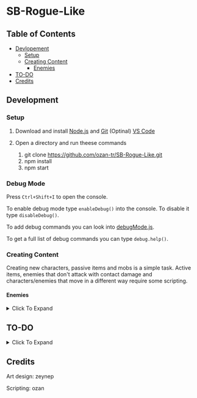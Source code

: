 <!-- markdownlint-disable MD033 -->
# SB-Rogue-Like

## Table of Contents

- [Devlopement](#development)
  - [Setup](#setup)
  - [Creating Content](#creating-content)
    - [Enemies](#enemies)
- [TO-DO](#to-do)
- [Credits](#credits)

## Development

### Setup

1. Download and install [Node.js](https://nodejs.org/dist/v20.10.0/node-v20.10.0-x64.msi) and [Git](https://github.com/git-for-windows/git/releases/download/v2.43.0.windows.1/Git-2.43.0-64-bit.exe) (Optinal) [VS Code](https://code.visualstudio.com/download)

2. Open a directory and run theese commands
   1. git clone <https://github.com/ozan-tr/SB-Rogue-Like.git>
   2. npm install
   3. npm start

### Debug Mode

Press `Ctrl+Shift+I` to open the console.

To enable debug mode type `enableDebug()` into the console. To disable it type `disableDebug()`.

To add debug commands you can look into [debugMode.js](https://github.com/ozan-tr/SB-Rogue-Like/blob/master/assets/js/debugMode.js).

To get a full list of debug commands you can type `debug.help()`.

### Creating Content

Creating new characters, passive items and mobs is a simple task. Active items, enemies that don't attack with contact damage and characters/enemies that move in a different way require some scripting.

#### Enemies

<details>
<summary>Click To Expand</summary>

to create a simple enemy that just moves towards the player and deals contact damage you need to create 4 seperate image files and a javascript file.

**Important:** File and folder names can't have spaces. if you need to use a space make the first letter captial. The images have to be in PNG format.

```md
├── assets
|  ├── img
|  |  ├── mobs
|  |  |  ├── YourMobName
|  |  |  |  ├── 0.png
|  |  |  |  ├── 1.png
|  |  |  |  ├── 2.png
|  |  |  |  └── 3.png
|  └── js
|     ├── class
|     |  ├── mobs
|     |  |  ├── YourMobName.js

```

In the default configuration, the images are supposed to be named like this.

| File Name | Description |
|-----------|-------------|
|0.png|Facing right, right leg up|
|1.png|Facing right, left leg up|
|2.png|Facing left, right leg up|
|3.png|Facing left, left leg up|

The script file uses the template bellow

```js
class YourMobName extends MobTemplate {  
  //make sure to change YourMobName to the actual name of your mob.
    constructor(pos){
        super(
            "YourMobName",
            pos,
            {width: 40, height: 60},  //the width and height of your characters png files
            {
                speed:1,
                damage:5,
                maxHealth:20
            },
            1 //the amount of experience dropped
        )
    }
}
```

**Note:** If you want to add custom behaviours to an enemy you can check [MobTemplate.js](https://github.com/ozan-tr/SB-Rogue-Like/blob/master/assets/js/class/templateClasses/MobTemplate.js) and put certain function from there to here in order to override those behaviours for this enemy.

For example:

```js
class YourMobName extends MobTemplate {  
  //make sure to change YourMobName to the actual name of your mob.
    constructor(pos){
        super(
            "YourMobName",
            pos,
            {width: 40, height: 60},  //the width and height of your characters png files
            {
                speed:1,
                damage:5,
                maxHealth:20
            },
            1 //the amount of experience dropped
        )
    }
    applyDamage(damage) {
      damage *= 2 // make this mob take double the amount of damage
        if(new Date()-this.lastDamage > this.invincibiltyFrame){
            new Text(damage.value,this.pos,damage.modifier)
            this.health -= damage.value
            this.lastDamage=new Date()
            if(this.health <= 0) {
                this.kill(true)
            }
        }
    }
}

```

</details>

## TO-DO

<details>
<summary>Click To Expand</summary>

[ ] Yeni itemler

| Done | İsim | Amaç | Code | Asset |
|------|------|------|------|-------|
|      |      | 1 rev veren item |  |  |
|      |      | attack speed veren item | X |  |
|      |  X   | base damage arttıran item | X | X |
|      |      | area arttıran item | X |  |
|      |  X   | size arttıran item | X | X |
|      |      | movement speed arttıran item | X |  |
|      |      | amount arttıran item | X |  |
|      |      | range arttıran item | X |  |
|      |      | knockback arttıran item | X |  |
|      |  X   | crit chance arttıran item | X | X |
|      |  X   | crit damage arttıran item | X | X |
|      |      | luck arttıran item | X |  |
|      |      | health regen amount arttıran item | X |  |
|      |      | health regen speed arttıran item | X |  |
|      |  X    | max health arttıran item | X | X |

- [x] resim isimlerinde aynı formatı kullandır
  
- [ ] base classları daha universal yap
  
- [ ] hit-reg geliştir
- [ ] hit-reg için daha az kasan bi alg bul
  - [ ] hit-reg için kare dışında şekillerde kullanabilme ekle
  - [ ] production orale attack düzelt

- [ ] css düzenle
  - [ ] menüler vb. için bir color palette bul **Z**
  - [ ] css renklerini rootun içinde var olarak yap

- [x] script yüklenme sırasını düzelt

- [ ] assetler **Z**
  - [ ] statlar için ikon yap **Z**
  - [ ] map **Z**
  - [ ] xp **Z**
  - [ ] para **Z**

</details>

## Credits

Art design: zeynep

Scripting: ozan
